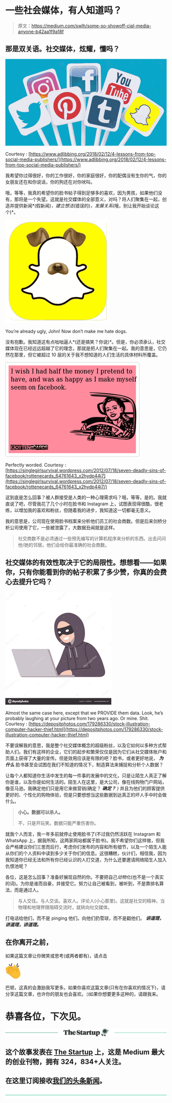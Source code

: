 # 一些社会媒体，有人知道吗？

> 原文：<https://medium.com/swlh/some-so-showoff-cial-media-anyone-b42aa1f9a18f>

## 那是双关语。社交媒体，炫耀，懂吗？

![](img/0ca4d212b2ce62ca2dd1ff1fa78553a7.png)

Courtesy : [https://www.adlibbing.org/2018/02/12/4-lessons-from-top-social-media-publishers/](https://www.adlibbing.org/2018/02/12/4-lessons-from-top-social-media-publishers/)

我希望你过得很好，你的工作很好，你的家庭很好，你的配偶没有生你的气，你的女朋友还在和你说话，你的狗还在对你吠叫。

哦，等等，我真的希望你的脸书帖子得到足够多的喜欢，因为男孩，如果他们没有，那将是一个失望。这就是社交媒体的全部意义，对吗？将人们聚集在一起，创造并提供新闻*(假新闻)*，建立想法*(错误的)*，发展关系*(哦，别让我开始谈论这个)*。

![](img/a234a0f71a2df0ec7ab12de58d6a454f.png)

You’re already ugly, John! Now don’t make me hate dogs.

没有抱歉。我知道这有点咄咄逼人*(还是搞笑？你说)*。但是，你必须承认，社交媒体现在已经远远超越了它的理念，那就是把人们聚集在一起。我的意思是，它仍然在那里，但它被超过 10 层的关于我不想知道的人们生活的具体材料所覆盖。

![](img/ca07ed609c8086f017afe85dd5158ea1.png)

Perfectly worded. Courtesy : [https://singlegirlsurvival.wordpress.com/2012/07/18/seven-deadly-sins-of-facebook/rottenecards_64761643_x2hydp44j7](https://singlegirlsurvival.wordpress.com/2012/07/18/seven-deadly-sins-of-facebook/rottenecards_64761643_x2hydp44j7/)

这到底是怎么回事？被人群接受是人类的一种心理需求吗？哦，等等，是的。我就直说了吧，尽管我花了几个小时在脸书和 Instagram 上，试图表现得很酷，很老练，以增加我的喜欢和粉丝，但随着我的进步，我知道这一切都毫无意义。

我的意思是，公司现在使用脸书档案来分析他们员工的社会商数。但是后来剑桥分析公司使用了它，一些被泄露了，大数据丑闻就是这样。

> 社交商数不是必须通过一些预先编写的计算机程序来分析的东西。出去问问他/她的邻居。他们会给你最准确的社会商数。

## 社交媒体的有效性取决于它的局限性。想想看——如果你，只有你能看到你的帖子积累了多少赞，你真的会费心去提升它吗？

![](img/c6649f1a8c70ec5c287e8c374b22c107.png)

Almost the same case here, except that we PROVIDE them data. Look, he’s probably laughing at your picture from two years ago. Or mine. Shit. Courtesy : [https://depositphotos.com/179286330/stock-illustration-computer-hacker-thief.html](https://depositphotos.com/179286330/stock-illustration-computer-hacker-thief.html)

不要误解我的意思，我是整个社交媒体概念的超级粉丝，以及它如何以多种方式帮助人们。我们有这样的企业，它们的起步和繁荣仅仅是因为它们从社交媒体账户和页面上获得了大量的宣传。但是效用应该是有限的吧？脸书，或者更好地说， ***为什么*** 脸书甚至会试图在我们不知道的情况下，制造算法来捕捉和分析个人数据？

让每个人都知道你生活中发生的每一件事的发展中的文化，只是让陌生人真正了解你是谁，以及你是如何生活的。陌生人在这里，是大公司，像在线购物门户网站，像亚马逊。我确定他们只是用它来做营销(确定？ ***确定？*** *)* 并且为他们的顾客提供更好的、个性化的购物体验，但是只要想想当这些数据到达真正的坏人手中时会做什么。

> **小心。数据可以杀人。**
> 
> 不，只是开玩笑。数据只能严重伤害你。

就我个人而言，我一年多前就停止使用脸书了(不过我仍然活跃在 Instagram 和 WhatsApp 上，据我所知，这两家网站都属于脸书)。我不希望你们这样做，但我会严格建议你们三思而后行，考虑你们发布的内容和所有细节，以及一个陌生人能从你们的个人资料中读到多少关于你们的信息。这很糟糕，伙计们，相信我，因为我知道你已经无法和所有你已经认识的人打交道，为什么还要邀请网络陌生人加入仇恨池呢？

各位，这是怎么回事？准备好展现自然的你。不要把自己*动物化*(也不是一个真实的词)。为你是谁而自豪，并接受它。努力让自己被看到，被听到，不是靠排名算法，而是通过人。

> 与人交往。与人交谈。喜欢人。评论人(小心那里)。这就是社交的精神。当物理和地理界限阻碍交流时，就转向社交媒体。

打电话给他们，而不是 pinging 他们。向他们扔雪球，而不是戳他们。 ***讲道理，讲道理，讲道理。***

## 在你离开之前，

如果这篇文章让你微笑或思考(或两者都有)，请点击

![](img/4707aad4d6989aa598556faaf51dc3ec.png)

巴顿，这真的会激励我写更多。如果你喜欢这篇文章(只有在你喜欢的情况下)，请分享这篇文章，也许你的朋友也会喜欢。:)如果你想要更多这种的，请跟我来。

# 恭喜各位，下次见。

[![](img/308a8d84fb9b2fab43d66c117fcc4bb4.png)](https://medium.com/swlh)

## 这个故事发表在 [The Startup](https://medium.com/swlh) 上，这是 Medium 最大的创业刊物，拥有 324，834+人关注。

## 在这里订阅接收[我们的头条新闻](http://growthsupply.com/the-startup-newsletter/)。

[![](img/b0164736ea17a63403e660de5dedf91a.png)](https://medium.com/swlh)